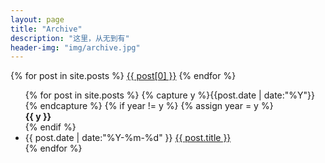 ```yaml
---
layout: page
title: "Archive"
description: "这里，从无到有"
header-img: "img/archive.jpg"
---
```


<style>
    .listing-seperator{
        list-style:none;
        font-weight:bold;
    }
</style>

<div id='tag_cloud' class="listing-seperator{">
{% for post in site.posts %}
<a href="#{{ post[0] }}" title="{{ post[0] }}" rel="{{ post[1].size }}">{{ post[0] }}</a>
{% endfor %}
</div>

<ul class="listing">
{% for post in site.posts %}
  {% capture y %}{{post.date | date:"%Y"}}{% endcapture %}
  {% if year != y %}
    {% assign year = y %}
    <li class="listing-seperator">{{ y }}</li>
  {% endif %}
  <li class="listing-item">
    <time datetime="{{ post.date | date:"%Y-%m-%d" }}">{{ post.date | date:"%Y-%m-%d" }}</time>
    <a href="{{ post.url }}" title="{{ post.title }}">{{ post.title }}</a>
  </li>
{% endfor %}
</ul>